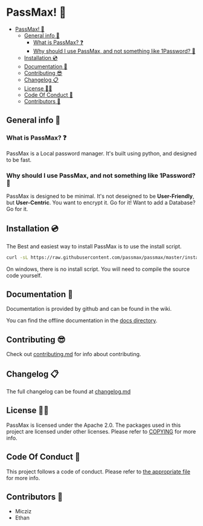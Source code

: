 # PassMax! 🔑

- [PassMax! 🔑](#passmax-)
  - [General info 📖](#general-info-)
    - [What is PassMax? ❓](#what-is-passmax-)
    - [Why should I use PassMax, and not something like 1Password? 🙋](#why-should-i-use-passmax-and-not-something-like-1password-)
  - [Installation 💿](#installation-)
  - [Documentation 📖](#documentation-)
  - [Contributing 😎](#contributing-)
  - [Changelog 📋](#changelog-)
  - [License 👨‍⚖️](#license-️)
  - [Code Of Conduct 🤝](#code-of-conduct-)
  - [Contributors 🧾](#contributors-)

## General info 📖

### What is PassMax? ❓

PassMax is a Local password manager. It's built using python, and designed to be fast.

### Why should I use PassMax, and not something like 1Password? 🙋

PassMax is designed to be minimal. It's not deseigned to be **User-Friendly**, but **User-Centric**. You want to encrypt it. Go for it! Want to add a Database? Go for it.

## Installation 💿

The Best and easiest way to install PassMax is to use the install script.

```sh
curl -sL https://raw.githubusercontent.com/passmax/passmax/master/install.sh | sh
```

On windows, there is no install script. You will need to compile the source code yourself.
## Documentation 📖

Documentation is provided by github and can be found in the wiki.

You can find the offline documentation in the [docs directory](docs/). 

## Contributing 😎

Check out [contributing.md](contributing.md) for info about contributing.

## Changelog 📋

The full changelog can be found at [changelog.md](changelog.md)

## License 👨‍⚖️

PassMax is licensed under the Apache 2.0. The packages used in this project are licensed under other licenses. Please refer to [COPYING](COPYING) for more info.

## Code Of Conduct 🤝

This project follows a code of conduct. Please refer to [the appropriate file](code_of_conduct.md) for more info.

## Contributors 🧾

- Micziz
- Ethan
